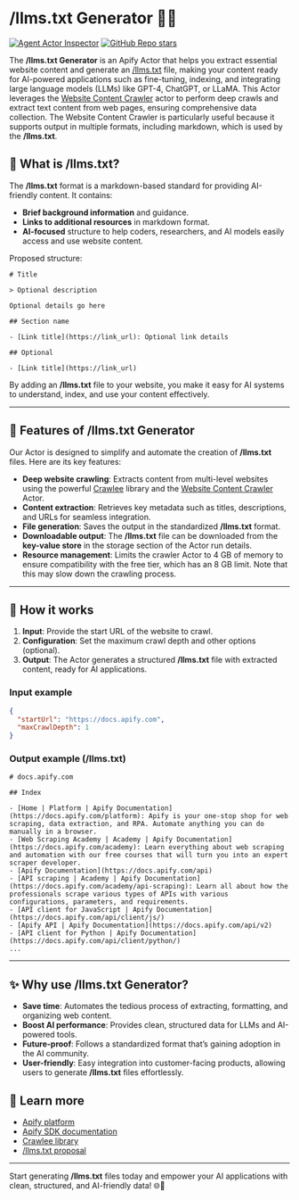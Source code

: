 # /llms.txt Generator 🚀📄


[![Agent Actor Inspector](https://apify.com/actor-badge?actor=jakub.kopecky/llmstxt-generator)](https://apify.com/jakub.kopecky/llmstxt-generator)
[![GitHub Repo stars](https://img.shields.io/github/stars/apify/actor-llmstxt-generator)](https://github.com/apify/actor-llmstxt-generator/stargazers)

The **/llms.txt Generator** is an Apify Actor that helps you extract essential website content and generate an [/llms.txt](https://llmstxt.org/) file, making your content ready for AI-powered applications such as fine-tuning, indexing, and integrating large language models (LLMs) like GPT-4, ChatGPT, or LLaMA. This Actor leverages the [Website Content Crawler](https://apify.com/apify/website-content-crawler) actor to perform deep crawls and extract text content from web pages, ensuring comprehensive data collection. The Website Content Crawler is particularly useful because it supports output in multiple formats, including markdown, which is used by the **/llms.txt**.

## 🌟 What is /llms.txt?

The **/llms.txt** format is a markdown-based standard for providing AI-friendly content. It contains:

- **Brief background information** and guidance.
- **Links to additional resources** in markdown format.
- **AI-focused** structure to help coders, researchers, and AI models easily access and use website content.

Proposed structure:

```
# Title

> Optional description

Optional details go here

## Section name

- [Link title](https://link_url): Optional link details

## Optional

- [Link title](https://link_url)
```

By adding an **/llms.txt** file to your website, you make it easy for AI systems to understand, index, and use your content effectively.

---

## 🎯 Features of /llms.txt Generator

Our Actor is designed to simplify and automate the creation of **/llms.txt** files. Here are its key features:

- **Deep website crawling**: Extracts content from multi-level websites using the powerful [Crawlee](https://crawlee.dev) library and the [Website Content Crawler](https://apify.com/apify/website-content-crawler) Actor.
- **Content extraction**: Retrieves key metadata such as titles, descriptions, and URLs for seamless integration.
- **File generation**: Saves the output in the standardized **/llms.txt** format.
- **Downloadable output**: The **/llms.txt** file can be downloaded from the **key-value store** in the storage section of the Actor run details.
- **Resource management**: Limits the crawler Actor to 4 GB of memory to ensure compatibility with the free tier, which has an 8 GB limit. Note that this may slow down the crawling process.

---

## 🚀 How it works

1. **Input**: Provide the start URL of the website to crawl.
2. **Configuration**: Set the maximum crawl depth and other options (optional).
3. **Output**: The Actor generates a structured **/llms.txt** file with extracted content, ready for AI applications.

### Input example

```json
{
  "startUrl": "https://docs.apify.com",
  "maxCrawlDepth": 1
}
```

### Output example (/llms.txt)

```
# docs.apify.com

## Index

- [Home | Platform | Apify Documentation](https://docs.apify.com/platform): Apify is your one-stop shop for web scraping, data extraction, and RPA. Automate anything you can do manually in a browser.
- [Web Scraping Academy | Academy | Apify Documentation](https://docs.apify.com/academy): Learn everything about web scraping and automation with our free courses that will turn you into an expert scraper developer.
- [Apify Documentation](https://docs.apify.com/api)
- [API scraping | Academy | Apify Documentation](https://docs.apify.com/academy/api-scraping): Learn all about how the professionals scrape various types of APIs with various configurations, parameters, and requirements.
- [API client for JavaScript | Apify Documentation](https://docs.apify.com/api/client/js/)
- [Apify API | Apify Documentation](https://docs.apify.com/api/v2)
- [API client for Python | Apify Documentation](https://docs.apify.com/api/client/python/)
...

```


---

## ✨ Why use /llms.txt Generator?

- **Save time**: Automates the tedious process of extracting, formatting, and organizing web content.
- **Boost AI performance**: Provides clean, structured data for LLMs and AI-powered tools.
- **Future-proof**: Follows a standardized format that’s gaining adoption in the AI community.
- **User-friendly**: Easy integration into customer-facing products, allowing users to generate **/llms.txt** files effortlessly.

## 📖 Learn more

- [Apify platform](https://apify.com)
- [Apify SDK documentation](https://docs.apify.com/sdk/python)
- [Crawlee library](https://crawlee.dev)
- [/llms.txt proposal](https://llmstxt.org/)

---

Start generating **/llms.txt** files today and empower your AI applications with clean, structured, and AI-friendly data! 🌐🤖
